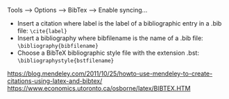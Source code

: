Tools --> Options --> BibTex --> Enable syncing...
- Insert a citation where label is the label of a bibliographic entry in a .bib file: `\cite{label}`
- Insert a bibliography where bibfilename is the name of a .bib file: `\bibliography{bibfilename}`
- Choose a BibTeX bibliographic style file with the extension .bst: `\bibliographystyle{bstfilename}`


https://blog.mendeley.com/2011/10/25/howto-use-mendeley-to-create-citations-using-latex-and-bibtex/
https://www.economics.utoronto.ca/osborne/latex/BIBTEX.HTM
